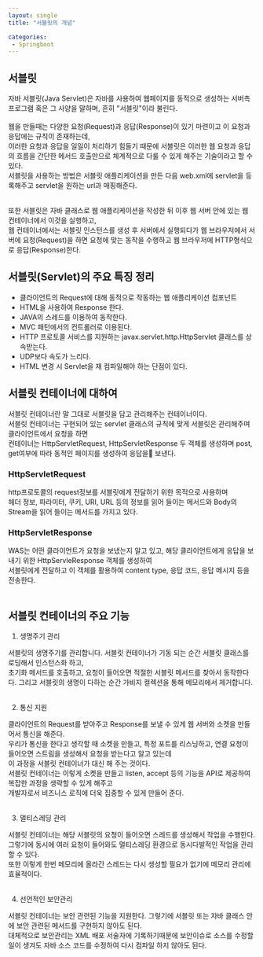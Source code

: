 ```yaml
---
layout: single
title: "서블릿의 개념"

categories:
 - Springboot
---
```

## 서블릿
자바 서블릿(Java Servlet)은 자바를 사용하여 웹페이지를 동적으로 생성하는 서버측 프로그램 혹은 그 사양을 말하며, 흔히 "서블릿"이라 불린다. <br> <br>
웹을 만들때는 다양한 요청(Request)과 응답(Response)이 있기 마련이고 이 요청과 응답에는 규칙이 존재하는데, <br>
이러한 요청과 응답을 일일이 처리하기 힘들기 때문에 서블릿은 이러한 웹 요청과 응답의 흐름을 간단한 메서드 호출만으로 체계적으로 다룰 수 있게 해주는 기술이라고 할 수 있다. <br>
서블릿을 사용하는 방법은 서블릿 애플리케이션을 만든 다음 web.xml에 servlet을 등록해주고 servlet을 원하는 url과 매핑해준다. <br> <br>

또한 서블릿은 자바 클래스로 웹 애플리케이션을 작성한 뒤 이후 웹 서버 안에 있는 웹 컨테이너에서 이것을 실행하고, <br>
웹 컨테이너에서는 서블릿 인스턴스를 생성 후 서버에서 실행되다가 웹 브라우저에서 서버에 요청(Request)을 하면 요청에 맞는 동작을 수행하고 웹 브라우저에 HTTP형식으로 응답(Response)한다. <br> 

 

## 서블릿(Servlet)의 주요 특징 정리
- 클라이언트의 Request에 대해 동적으로 작동하는 웹 애플리케이션 컴포넌트
- HTML을 사용하여 Response 한다.
- JAVA의 스레드를 이용하여 동작한다.
- MVC 패턴에서의 컨트롤러로 이용된다.
- HTTP 프로토콜 서비스를 지원하는 javax.servlet.http.HttpServlet 클래스를 상속받는다.
- UDP보다 속도가 느리다.
- HTML 변경 시 Servlet을 재 컴파일해야 하는 단점이 있다.
 

 ## 서블릿 컨테이너에 대하여 
서블릿 컨테이너란 말 그대로 서블릿을 담고 관리해주는 컨테이너이다.  <br>
서블릿 컨테이너는 구현되어 있는 servlet 클래스의 규칙에 맞게 서블릿은 관리해주며 클라이언트에서 요청을 하면  <br>
컨테이너는 HttpServletRequest, HttpServletResponse 두 객체를 생성하며 post, get여부에 따라 동적인 페이지를 생성하여 응답을 보낸다. <br>

### HttpServletRequest
http프로토콜의 request정보를 서블릿에게 전달하기 위한 목적으로 사용하며 <br>
헤더 정보, 파라미터, 쿠키, URI, URL 등의 정보를 읽어 들이는 메서드와 Body의 Stream을 읽어 들이는 메서드를 가지고 있다. <br>

### HttpServletResponse
WAS는 어떤 클라이언트가 요청을 보냈는지 알고 있고, 해당 클라이언트에게 응답을 보내기 위한 HttpServleResponse 객체를 생성하여 <br>
서블릿에게 전달하고 이 객체를 활용하여 content type, 응답 코드, 응답 메시지 등을 전송한다. <br> <br>
 

## 서블릿 컨테이너의 주요 기능
1. 생명주기 관리

서블릿의 생명주기를 관리합니다. 서블릿 컨테이너가 기동 되는 순간 서블릿 클래스를 로딩해서 인스턴스화 하고,  <br>
초기화 메서드를 호출하고, 요청이 들어오면 적절한 서블릿 메서드를 찾아서 동작한다다. 그리고 서블릿의 생명이 다하는 순간 가비지 컬렉션을 통해 메모리에서 제거합니다. <br> <br>

 

2. 통신 지원

클라이언트의 Request를 받아주고 Response를 보낼 수 있게 웹 서버와 소켓을 만들어서 통신을 해준다. <br>
우리가 통신을 한다고 생각할 때 소켓을 만들고, 특정 포트를 리스닝하고, 연결 요청이 들어오면 스트림을 생성해서 요청을 받는다고 알고 있는데  <br>
이 과정을 서블릿 컨테이너가 대신 해 주는 것이다.  <br>
서블릿 컨테이너는 이렇게 소켓을 만들고 listen, accept 등의 기능을 API로 제공하여 복잡한 과정을 생략할 수 있게 해주고  <br>
개발자로서 비즈니스 로직에 더욱 집중할 수 있게 만들어 준다. <br> <br>

 

3. 멀티스레딩 관리

서블릿 컨테이너는 해당 서블릿의 요청이 들어오면 스레드를 생성해서 작업을 수행한다. <br>
그렇기에 동시에 여러 요청이 들어와도 멀티스레딩 환경으로 동시다발적인 작업을 관리할 수 있다. <br>
또한 이렇게 한번 메모리에 올라간 스레드는 다시 생성할 필요가 없기에 메모리 관리에 효율적이다. <br> <br>

 

4. 선언적인 보안관리

서블릿 컨테이너는 보안 관련된 기능을 지원한다. 그렇기에 서블릿 또는 자바 클래스 안에 보안 관련된 메서드를 구현하지 않아도 된다.  <br>
대체적으로 보안관리는 XML 배포 서술자에 기록하기때문에 보안이슈로 소스를 수정할 일이 생겨도 자바 소스 코드를 수정하여 다시 컴파일 하지 않아도 된다. <br>
 
